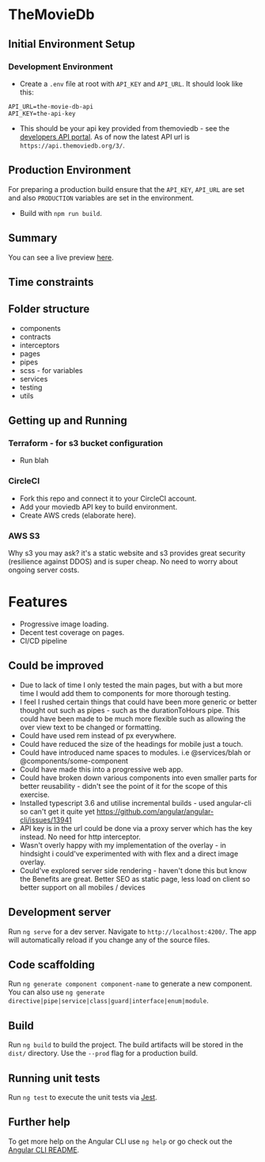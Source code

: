 # TheMovieDb

## Initial Environment Setup

### Development Environment

- Create a `.env` file at root with `API_KEY` and `API_URL`. It should look like this:

```env
API_URL=the-movie-db-api
API_KEY=the-api-key
```

- This should be your api key provided from themoviedb -
  see the [developers API portal](https://developers.themoviedb.org/3/).
  As of now the latest API url is `https://api.themoviedb.org/3/`.

## Production Environment

For preparing a production build ensure that the `API_KEY`, `API_URL` are set
and also `PRODUCTION` variables are set in the environment.

- Build with `npm run build`.

## Summary

You can see a live preview [here](http://some-future-bucket-link).

## Time constraints

## Folder structure

- components
- contracts
- interceptors
- pages
- pipes
- scss - for variables
- services
- testing
- utils

## Getting up and Running

### Terraform - for s3 bucket configuration

- Run blah

### CircleCI

- Fork this repo and connect it to your CircleCI account.
- Add your moviedb API key to build environment.
- Create AWS creds (elaborate here).

### AWS S3

Why s3 you may ask? it's a static website and s3 provides great security (resilience against DDOS) and is super cheap.
No need to worry about ongoing server costs.

# Features

- Progressive image loading.
- Decent test coverage on pages.
- CI/CD pipeline

## Could be improved

- Due to lack of time I only tested the main pages, but with a
  but more time I would add them to components for more thorough testing.
- I feel I rushed certain things that could have been more generic or
  better thought out such as pipes - such as the durationToHours pipe.
  This could have been made to be much more flexible such as allowing the
  over view text to be changed or formatting.
- Could have used rem instead of px everywhere.
- Could have reduced the size of the headings for mobile just a touch.
- Could have introduced name spaces to modules. i.e @services/blah or @components/some-component
- Could have made this into a progressive web app.
- Could have broken down various components into even smaller parts for better
  reusability - didn't see the point of it for the scope of this exercise.
- Installed typescript 3.6 and utilise incremental builds - used angular-cli so can't get it quite yet https://github.com/angular/angular-cli/issues/13941
- API key is in the url could be done via a proxy server which has the key instead. No need for http interceptor.
- Wasn't overly happy with my implementation of the overlay - in hindsight i could've experimented with with flex and a direct image overlay.
- Could've explored server side rendering - haven't done this but know the Benefits are great. Better SEO as static page, less load on client so better support on all mobiles / devices

## Development server

Run `ng serve` for a dev server. Navigate to `http://localhost:4200/`. The app will automatically reload if you change any of the source files.

## Code scaffolding

Run `ng generate component component-name` to generate a new component. You can also use `ng generate directive|pipe|service|class|guard|interface|enum|module`.

## Build

Run `ng build` to build the project. The build artifacts will be stored in the `dist/` directory. Use the `--prod` flag for a production build.

## Running unit tests

Run `ng test` to execute the unit tests via [Jest](https://jestjs.io/).

## Further help

To get more help on the Angular CLI use `ng help` or go check out the [Angular CLI README](https://github.com/angular/angular-cli/blob/master/README.md).
